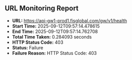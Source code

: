 ## URL Monitoring Report

- **URL:** https://api-gw1-prod1.fisglobal.com/gw/v1/health
- **Start Time:** 2025-09-12T09:57:14.478615
- **End Time:** 2025-09-12T09:57:14.762708
- **Total Time Taken:** 0.284093 seconds
- **HTTP Status Code:** 403
- **Status:** Failure
- **Failure Reason:** HTTP Status Code: 403
